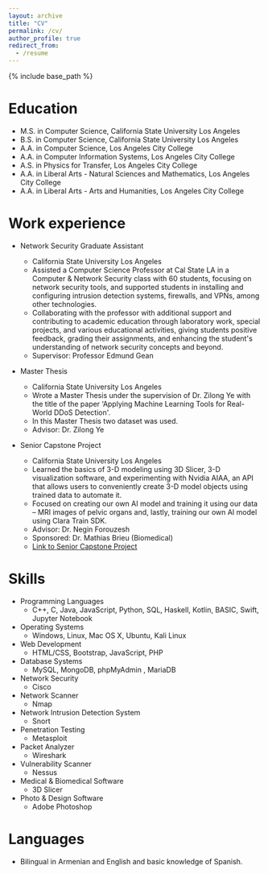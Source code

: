 ```yaml
---
layout: archive
title: "CV"
permalink: /cv/
author_profile: true
redirect_from:
  - /resume
---
```


{% include base_path %}

Education
======
* M.S. in Computer Science, California State University Los Angeles
* B.S. in Computer Science, California State University Los Angeles
* A.A. in Computer Science, Los Angeles City College
* A.A. in Computer Information Systems, Los Angeles City College
* A.S. in Physics for Transfer, Los Angeles City College
* A.A. in Liberal Arts - Natural Sciences and Mathematics, Los Angeles City College
* A.A. in Liberal Arts - Arts and Humanities, Los Angeles City College

Work experience
======
* Network Security Graduate Assistant
  * California State University Los Angeles
  * Assisted a Computer Science Professor at Cal State LA in a Computer & Network Security class with 60 students, focusing on network security tools, and supported students in installing and configuring intrusion detection systems, firewalls, and VPNs, among other technologies.
  * Collaborating with the professor with additional support and contributing to academic education through laboratory work, special projects, and various educational activities, giving students positive feedback, grading their assignments, and enhancing the student's understanding of network security concepts and beyond. 
  * Supervisor: Professor Edmund Gean

* Master Thesis
  * California State University Los Angeles
  * Wrote a Master Thesis under the supervision of Dr. Zilong Ye with the title of the paper ‘Applying Machine Learning Tools for Real-World DDoS Detection'.
  * In this Master Thesis two dataset was used.
  * Advisor: Dr. Zilong Ye

* Senior Capstone Project 
  * California State University Los Angeles
  * Learned the basics of 3-D modeling using 3D Slicer, 3-D visualization software, and experimenting with Nvidia AIAA, an API that allows users to conveniently create 3-D model objects using trained data to automate it.
  * Focused on creating our own AI model and training it using our data – MRI images of pelvic organs and, lastly, training our own AI model using Clara Train SDK. 
  * Advisor: Dr. Negin Forouzesh
  * Sponsored: Dr. Mathias Brieu (Biomedical)
  * [Link to Senior Capstone Project](https://csns.cysun.org/department/cs/project/view?id=7873479)
  
Skills
======
* Programming Languages
  * C++, C, Java, JavaScript, Python, SQL, Haskell, Kotlin, BASIC, Swift, Jupyter Notebook
* Operating Systems
  * Windows, Linux, Mac OS X, Ubuntu, Kali Linux
* Web Development
  * HTML/CSS, Bootstrap, JavaScript, PHP
* Database Systems
  * MySQL, MongoDB, phpMyAdmin , MariaDB
* Network Security
  * Cisco
* Network Scanner
  * Nmap
* Network Intrusion Detection System
  * Snort
* Penetration Testing
  * Metasploit
* Packet Analyzer
  * Wireshark
* Vulnerability Scanner
  * Nessus
* Medical & Biomedical Software
  * 3D Slicer
* Photo & Design Software
  * Adobe Photoshop
       
Languages
======
* Bilingual in Armenian and English and basic knowledge of Spanish.
  

